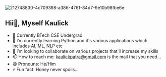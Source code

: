 ![212748830-4c709398-a386-4761-84d7-9e10b98fbe6e](https://github.com/user-attachments/assets/2cd9fece-0147-4db3-9ac5-7e21d4035fac)

## Hii👋, Myself Kaulick

- 🔭 Currently BTech CSE Undergrad
- 🌱 I’m currently learning Python and it's various applications which includes AI, ML, NLP etc
- 👯 I’m looking to collaborate on various projects that'll increase my skills
- 📫 How to reach me: kaulickpatra@gmail.com is the mail that you need...
- 😄 Pronouns: He/Him
- ⚡ Fun fact: Honey never spoils...
